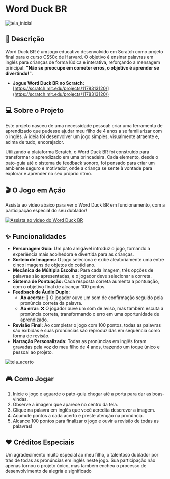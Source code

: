 # Word Duck BR

![tela_inicial](https://i.imgur.com/m15CfHT.png)

## 📜 Descrição

Word Duck BR é um jogo educativo desenvolvido em Scratch como projeto final para o curso CS50x de Harvard. O objetivo é ensinar palavras em inglês para crianças de forma lúdica e interativa, reforçando a mensagem principal: **"Não se preocupe em cometer erros, o objetivo é aprender se divertindo!"**.

- **Jogue Word Duck BR no Scratch:** [https://scratch.mit.edu/projects/1178313120/](https://scratch.mit.edu/projects/1178313120/)

## 💻 Sobre o Projeto

Este projeto nasceu de uma necessidade pessoal: criar uma ferramenta de aprendizado que pudesse ajudar meu filho de 4 anos a se familiarizar com o inglês. A ideia foi desenvolver um jogo simples, visualmente atraente e, acima de tudo, encorajador.

Utilizando a plataforma Scratch, o Word Duck BR foi construído para transformar o aprendizado em uma brincadeira. Cada elemento, desde o pato-guia até o sistema de feedback sonoro, foi pensado para criar um ambiente seguro e motivador, onde a criança se sente à vontade para explorar e aprender no seu próprio ritmo.

## 🎬 O Jogo em Ação

Assista ao vídeo abaixo para ver o Word Duck BR em funcionamento, com a participação especial do seu dublador!

[![Assista ao vídeo do Word Duck BR](https://img.youtube.com/vi/uQKu78ADZmk/0.jpg)](https://youtube.com/shorts/uQKu78ADZmk)

## ✨ Funcionalidades

- **Personagem Guia:** Um pato amigável introduz o jogo, tornando a experiência mais acolhedora e divertida para as crianças.
- **Sorteio de Imagens:** O jogo seleciona e exibe aleatoriamente uma entre cinco imagens de objetos do cotidiano.
- **Mecânica de Múltipla Escolha:** Para cada imagem, três opções de palavras são apresentadas, e o jogador deve selecionar a correta.
- **Sistema de Pontuação:** Cada resposta correta aumenta a pontuação, com o objetivo final de alcançar 100 pontos.
- **Feedback de Áudio Duplo:**
  - **Ao acertar:** 🚀 O jogador ouve um som de confirmação seguido pela pronúncia correta da palavra.
  - **Ao errar:** ❌ O jogador ouve um som de aviso, mas também escuta a pronúncia correta, transformando o erro em uma oportunidade de aprendizado.
- **Revisão Final:** Ao completar o jogo com 100 pontos, todas as palavras são exibidas e suas pronúncias são reproduzidas em sequência como forma de revisão.
- **Narração Personalizada:** Todas as pronúncias em inglês foram gravadas pela voz do meu filho de 4 anos, trazendo um toque único e pessoal ao projeto.

![tela_acerto](https://i.imgur.com/YvzUDJu.png)

## 🎮 Como Jogar

1.  Inicie o jogo e aguarde o pato-guia chegar até a porta para dar as boas-vindas.
2.  Observe a imagem que aparece no centro da tela.
3.  Clique na palavra em inglês que você acredita descrever a imagem.
4.  Acumule pontos a cada acerto e preste atenção na pronúncia.
5.  Alcance 100 pontos para finalizar o jogo e ouvir a revisão de todas as palavras!

## ❤️ Créditos Especiais

Um agradecimento muito especial ao meu filho, o talentoso dublador por trás de todas as pronúncias em inglês neste jogo. Sua participação não apenas tornou o projeto único, mas também encheu o processo de desenvolvimento de alegria e significado
